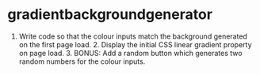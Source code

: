 # gradientbackgroundgenerator
1. Write code so that the colour inputs match the background generated on the first page load.   2. Display the initial CSS linear gradient property on page load.  3. BONUS: Add a random button which generates two random numbers for the colour inputs.
